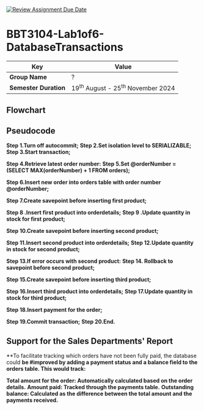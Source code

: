 [![Review Assignment Due Date](https://classroom.github.com/assets/deadline-readme-button-22041afd0340ce965d47ae6ef1cefeee28c7c493a6346c4f15d667ab976d596c.svg)](https://classroom.github.com/a/r-tQZu0l)
# BBT3104-Lab1of6-DatabaseTransactions


| **Key**                                                               | Value                                                                                                                                                                              |
|---------------|---------------------------------------------------------|
| **Group Name**                                                               | ? |
| **Semester Duration**                                                 | 19<sup>th</sup> August - 25<sup>th</sup> November 2024                                                                                                                       |

## Flowchart


## Pseudocode
**Step 1.Turn off autocommit;**
**Step 2.Set isolation level to SERIALIZABLE;**
**Step 3.Start transaction;**

**Step 4.Retrieve latest order number:**
    **Step 5.Set @orderNumber = (SELECT MAX(orderNumber) + 1 FROM orders);**

**Step 6.Insert new order into orders table with order number @orderNumber;**

**Step 7.Create savepoint before inserting first product;**

**Step 8 .Insert first product into orderdetails;**
**Step 9 .Update quantity in stock for first product;**

**Step 10.Create savepoint before inserting second product;**

**Step 11.Insert second product into orderdetails;**
**Step 12.Update quantity in stock for second product;**

**Step 13.If error occurs with second product:**
   **Step 14. Rollback to savepoint before second product;**

**Step 15.Create savepoint before inserting third product;**

**Step 16.Insert third product into orderdetails;**
**Step 17.Update quantity in stock for third product;**

**Step 18.Insert payment for the order;**

**Step 19.Commit transaction;**
**Step 20.End.**

## Support for the Sales Departments' Report

**To facilitate tracking which orders have not been fully paid, the database could **be #improved by adding a payment status and a balance field to the orders table. This would track:**

**Total amount for the order: Automatically calculated based on the order details.**
**Amount paid: Tracked through the payments table.**
**Outstanding balance: Calculated as the difference between the total amount and the payments received.**
